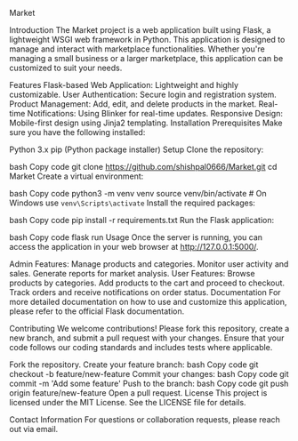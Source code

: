 Market



Introduction
The Market project is a web application built using Flask, a lightweight WSGI web framework in Python. This application is designed to manage and interact with marketplace functionalities. Whether you're managing a small business or a larger marketplace, this application can be customized to suit your needs.

Features
Flask-based Web Application: Lightweight and highly customizable.
User Authentication: Secure login and registration system.
Product Management: Add, edit, and delete products in the market.
Real-time Notifications: Using Blinker for real-time updates.
Responsive Design: Mobile-first design using Jinja2 templating.
Installation
Prerequisites
Make sure you have the following installed:

Python 3.x
pip (Python package installer)
Setup
Clone the repository:

bash
Copy code
git clone https://github.com/shishpal0666/Market.git
cd Market
Create a virtual environment:

bash
Copy code
python3 -m venv venv
source venv/bin/activate  # On Windows use `venv\Scripts\activate`
Install the required packages:

bash
Copy code
pip install -r requirements.txt
Run the Flask application:

bash
Copy code
flask run
Usage
Once the server is running, you can access the application in your web browser at http://127.0.0.1:5000/.

Admin Features:
Manage products and categories.
Monitor user activity and sales.
Generate reports for market analysis.
User Features:
Browse products by categories.
Add products to the cart and proceed to checkout.
Track orders and receive notifications on order status.
Documentation
For more detailed documentation on how to use and customize this application, please refer to the official Flask documentation.

Contributing
We welcome contributions! Please fork this repository, create a new branch, and submit a pull request with your changes. Ensure that your code follows our coding standards and includes tests where applicable.

Fork the repository.
Create your feature branch:
bash
Copy code
git checkout -b feature/new-feature
Commit your changes:
bash
Copy code
git commit -m 'Add some feature'
Push to the branch:
bash
Copy code
git push origin feature/new-feature
Open a pull request.
License
This project is licensed under the MIT License. See the LICENSE file for details.

Contact Information
For questions or collaboration requests, please reach out via email.